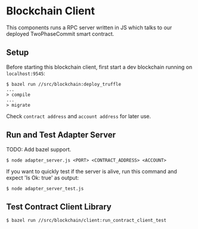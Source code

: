 # Blockchain Client

This components runs a RPC server written in JS which talks to our deployed
TwoPhaseCommit smart contract.

## Setup

Before starting this blockchain client, first start a dev blockchain running on
`localhost:9545`:

```
$ bazel run //src/blockchain:deploy_truffle
...
> compile
...
> migrate
```

Check `contract address` and `account address` for later use.

## Run and Test Adapter Server

TODO: Add bazel support.

```
$ node adapter_server.js <PORT> <CONTRACT_ADDRESS> <ACCOUNT>
```

If you want to quickly test if the server is alive, run this command and expect
'Is Ok: true' as output:

```
$ node adapter_server_test.js
```

## Test Contract Client Library

```
$ bazel run //src/blockchain/client:run_contract_client_test
```
